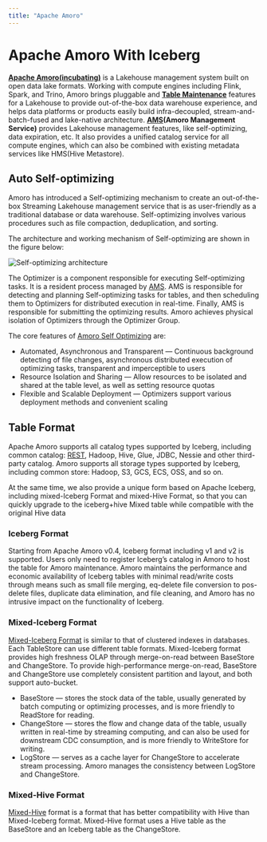 ```yaml
---
title: "Apache Amoro"
---
```

<!--
 - Licensed to the Apache Software Foundation (ASF) under one or more
 - contributor license agreements.  See the NOTICE file distributed with
 - this work for additional information regarding copyright ownership.
 - The ASF licenses this file to You under the Apache License, Version 2.0
 - (the "License"); you may not use this file except in compliance with
 - the License.  You may obtain a copy of the License at
 -
 -   http://www.apache.org/licenses/LICENSE-2.0
 -
 - Unless required by applicable law or agreed to in writing, software
 - distributed under the License is distributed on an "AS IS" BASIS,
 - WITHOUT WARRANTIES OR CONDITIONS OF ANY KIND, either express or implied.
 - See the License for the specific language governing permissions and
 - limitations under the License.
 -->

# Apache Amoro With Iceberg

**[Apache Amoro(incubating)](https://amoro.apache.org)** is a Lakehouse management system built on open data lake formats. Working with compute engines including Flink, Spark, and Trino, Amoro brings pluggable and
**[Table Maintenance](https://amoro.apache.org/docs/latest/self-optimizing/)** features for a Lakehouse to provide out-of-the-box data warehouse experience, and helps data platforms or products easily build infra-decoupled, stream-and-batch-fused and lake-native architecture.
**[AMS](https://amoro.apache.org/docs/latest/#architecture)(Amoro Management Service)** provides Lakehouse management features, like self-optimizing, data expiration, etc. It also provides a unified catalog service for all compute engines, which can also be combined with existing metadata services like HMS(Hive Metastore).

## Auto Self-optimizing

Amoro has introduced a Self-optimizing mechanism to
create an out-of-the-box Streaming Lakehouse management service that is as user-friendly as a traditional database or data warehouse. Self-optimizing involves various procedures such as file compaction, deduplication, and sorting.

The architecture and working mechanism of Self-optimizing are shown in the figure below:

![Self-optimizing architecture](https://amoro.apache.org/docs/latest/images/concepts/self-optimizing_arch.png)

The Optimizer is a component responsible for executing Self-optimizing tasks. It is a resident process managed by [AMS](https://amoro.apache.org/docs/latest/#architecture). AMS is responsible for
detecting and planning Self-optimizing tasks for tables, and then scheduling them to Optimizers for distributed execution in real-time. Finally, AMS
is responsible for submitting the optimizing results. Amoro achieves physical isolation of Optimizers through the Optimizer Group.

The core features of [Amoro Self Optimizing](https://amoro.apache.org/docs/latest/self-optimizing/) are:

- Automated, Asynchronous and Transparent — Continuous background detecting of file changes, asynchronous distributed execution of optimizing tasks,
  transparent and imperceptible to users
- Resource Isolation and Sharing — Allow resources to be isolated and shared at the table level, as well as setting resource quotas
- Flexible and Scalable Deployment — Optimizers support various deployment methods and convenient scaling

## Table Format

Apache Amoro supports all catalog types supported by Iceberg, including common catalog: [REST](https://editor-next.swagger.io/?url=https://raw.githubusercontent.com/apache/iceberg/main/open-api/rest-catalog-open-api.yaml), Hadoop, Hive, Glue, JDBC, Nessie and other third-party catalog.
Amoro supports all storage types supported by Iceberg, including common store: Hadoop, S3, GCS, ECS, OSS, and so on.

At the same time, we also provide a unique form based on Apache Iceberg, including mixed-Iceberg Format and mixed-Hive Format, so that you can quickly upgrade to the iceberg+hive Mixed table while compatible with the original Hive data

### Iceberg Format

Starting from Apache Amoro v0.4, Iceberg format including v1 and v2 is supported. Users only need to register Iceberg’s catalog in Amoro to host the table for Amoro maintenance. Amoro maintains the performance and economic availability of Iceberg tables with minimal read/write costs through means such as small file merging, eq-delete file conversion to pos-delete files, 
duplicate data elimination, and file cleaning, and Amoro has no intrusive impact on the functionality of Iceberg.

### Mixed-Iceberg Format

[Mixed-Iceberg Format](https://amoro.apache.org/docs/latest/mixed-iceberg-format/)  is similar to that of clustered indexes in databases. Each TableStore can use different table formats. Mixed-Iceberg format provides high freshness OLAP through merge-on-read between BaseStore and ChangeStore. To provide high-performance merge-on-read, BaseStore and ChangeStore use completely consistent partition and layout, and both support auto-bucket.

- BaseStore — stores the stock data of the table, usually generated by batch computing or optimizing processes, and is more friendly to ReadStore for reading.
- ChangeStore — stores the flow and change data of the table, usually written in real-time by streaming computing, and can also be used for downstream CDC consumption, and is more friendly to WriteStore for writing.
- LogStore — serves as a cache layer for ChangeStore to accelerate stream processing. Amoro manages the consistency between LogStore and ChangeStore.

### Mixed-Hive Format 

[Mixed-Hive](https://amoro.apache.org/docs/latest/mixed-hive-format/) format is a format that has better compatibility with Hive than Mixed-Iceberg format. Mixed-Hive format uses a Hive table as the BaseStore and an Iceberg table as the ChangeStore. 
